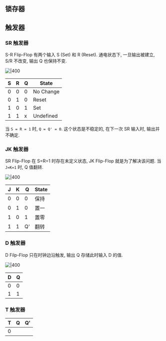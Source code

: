 ## 锁存器 

## 触发器

### SR 触发器

S-R Flip-Flop 有两个输入 S (Set) 和 R (Reset). 通电状态下, 一旦输出被建立, S/R 不改变, 输出 Q 也保持不变.

![|400](../../attach/Pasted%20image%2020250320160726.avif)

| S   | R   | Q   | State     |
| --- | --- | --- | --------- |
| 0   | 0   | 0   | No Change |
| 0   | 1   | 0   | Reset     |
| 1   | 0   | 1   | Set       |
| 1   | 1   | x   | Undefined          |

当 `S = R = 1` 时, `Q = Q' = 0`. 这个状态是不稳定的, 在下一次 SR 输入时, 输出并不确定.

### JK 触发器

SR Flip-Flop 在 S=R=1 时存在未定义状态, JK Flip-Flop 就是为了解决该问题. 当 `J=K=1` 时, Q 值翻转.

![|400](../../attach/Pasted%20image%2020250320161839.avif)

| J   | K   | Q      | State     |
| --- | --- | ------ | --------- |
| 0   | 0   | 0      | 保持 |
| 0   | 1   | 0      | 置一     |
| 1   | 0   | 1      | 置零       |
| 1   | 1   | Q' | 翻转          |

### D 触发器

D Filp-Flop 只在时钟边沿触发, 输出 Q 存储此时输入 D 的值.

![|400](../../attach/Pasted%20image%2020250320162234.avif)

| D   | Q   |
| --- | --- |
| 0   | 0   |
| 1    |    1 |

### T 触发器

| T   | Q   | Q'  |
| --- | --- | --- |
| 0    |     |     |